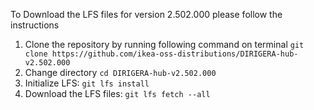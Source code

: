 To Download the LFS files for version 2.502.000 please follow the instructions

1. Clone the repository by running following command on terminal `git clone https://github.com/ikea-oss-distributions/DIRIGERA-hub-v2.502.000`
2. Change directory `cd DIRIGERA-hub-v2.502.000`
3. Initialize LFS: `git lfs install`
4. Download the LFS files: `git lfs fetch --all`
